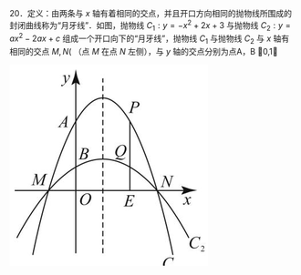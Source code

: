 20．定义：由两条与 $x$ 轴有着相同的交点，并且开口方向相同的抛物线所围成的封闭曲线称为“月牙线”．如图，抛物线 $C _ { 1 } : y = - x ^ { 2 } + 2 x + 3$ 与抛物线 $C _ { 2 } : y = a x ^ { 2 } - 2 a x + c$ 组成一个开口向下的“月牙线”，抛物线 $C _ { 1 }$ 与抛物线 $C _ { 2 }$ 与 $x$ 轴有相同的交点 $M , N ($ （点 $M$ 在点 $N$ 左侧），与 $y$ 轴的交点分别为点A，B 0,1

![](<../../qs_image_DB/专题3-1_二次函数中的10类定值、定点问题（解析版）/f91c6093538022634d450ddcdfe0b520a4ea18e4a64124abd2ae55fc6d9695e3.jpg>)  
